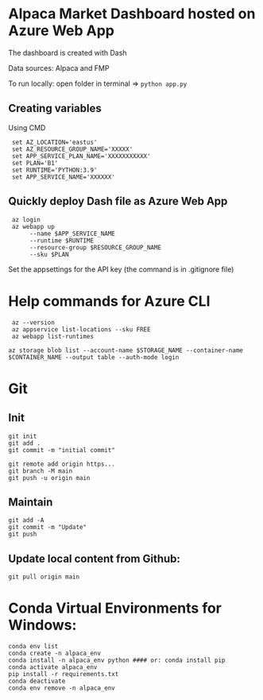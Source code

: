 # Alpaca Market Dashboard hosted on Azure Web App
The dashboard is created with Dash

Data sources: Alpaca and FMP

To run locally: open folder in terminal => `python app.py`

## Creating variables
Using CMD

     set AZ_LOCATION='eastus'
     set AZ_RESOURCE_GROUP_NAME='XXXXX'
     set APP_SERVICE_PLAN_NAME='XXXXXXXXXXX'
     set PLAN='B1'
     set RUNTIME='PYTHON:3.9'
     set APP_SERVICE_NAME='XXXXXX'

## Quickly deploy Dash file as Azure Web App
     az login
     az webapp up 
          --name $APP_SERVICE_NAME 
          --runtime $RUNTIME 
          --resource-group $RESOURCE_GROUP_NAME 
          --sku $PLAN
Set the appsettings for the API key (the command is in .gitignore file)


# Help commands for Azure CLI
     az --version
     az appservice list-locations --sku FREE
     az webapp list-runtimes



`az storage blob list --account-name $STORAGE_NAME --container-name $CONTAINER_NAME --output table --auth-mode login`


# Git

## Init

    git init
    git add .
    git commit -m "initial commit"

    git remote add origin https...
    git branch -M main
    git push -u origin main

## Maintain

    git add -A
    git commit -m "Update"
    git push

## Update local content from Github: 

    git pull origin main

# Conda Virtual Environments for Windows:

    conda env list 
    conda create -n alpaca_env 
    conda install -n alpaca_env python #### or: conda install pip
    conda activate alpaca_env
    pip install -r requirements.txt
    conda deactivate
    conda env remove -n alpaca_env